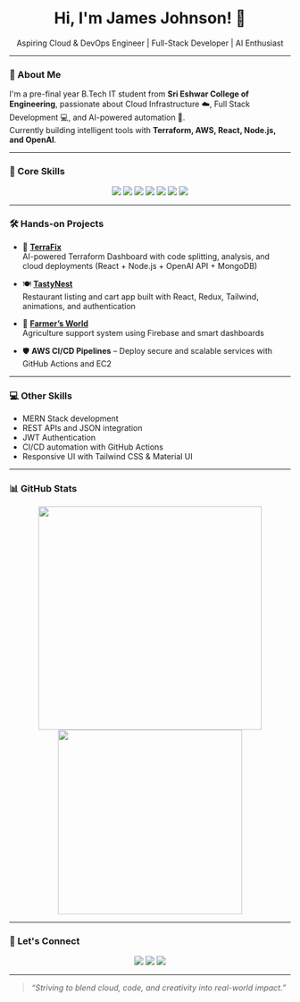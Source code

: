 <h1 align="center">Hi, I'm James Johnson! 👋</h1>
<p align="center">
  Aspiring Cloud & DevOps Engineer | Full-Stack Developer | AI Enthusiast  
</p>

---

### 🚀 About Me

I'm a pre-final year B.Tech IT student from **Sri Eshwar College of Engineering**, passionate about Cloud Infrastructure ☁️, Full Stack Development 💻, and AI-powered automation 🤖.  
Currently building intelligent tools with **Terraform, AWS, React, Node.js, and OpenAI**.

---

### 🧠 Core Skills

<p align="center">
  <img src="https://img.shields.io/badge/AWS-232F3E?style=for-the-badge&logo=amazonaws&logoColor=white"/>
  <img src="https://img.shields.io/badge/Terraform-7B42BC?style=for-the-badge&logo=terraform&logoColor=white"/>
  <img src="https://img.shields.io/badge/Docker-2496ED?style=for-the-badge&logo=docker&logoColor=white"/>
  <img src="https://img.shields.io/badge/Node.js-339933?style=for-the-badge&logo=nodedotjs&logoColor=white"/>
  <img src="https://img.shields.io/badge/React.js-61DAFB?style=for-the-badge&logo=react&logoColor=black"/>
  <img src="https://img.shields.io/badge/MongoDB-4EA94B?style=for-the-badge&logo=mongodb&logoColor=white"/>
  <img src="https://img.shields.io/badge/GitHub_Actions-2088FF?style=for-the-badge&logo=github-actions&logoColor=white"/>
</p>

---

### 🛠️ Hands-on Projects

- 🔧 **[TerraFix](https://github.com/A-James-Johnson/TerraFix)**  
  AI-powered Terraform Dashboard with code splitting, analysis, and cloud deployments (React + Node.js + OpenAI API + MongoDB)

- 🍽️ **[TastyNest](https://github.com/A-James-Johnson/Tastynest)**  
  Restaurant listing and cart app built with React, Redux, Tailwind, animations, and authentication

- 🌾 **[Farmer’s World](https://github.com/A-James-Johnson/Farmers-World)**  
  Agriculture support system using Firebase and smart dashboards

- 🛡️ **AWS CI/CD Pipelines** – Deploy secure and scalable services with GitHub Actions and EC2

---

### 💻 Other Skills

- MERN Stack development
- REST APIs and JSON integration
- JWT Authentication
- CI/CD automation with GitHub Actions
- Responsive UI with Tailwind CSS & Material UI

---

### 📊 GitHub Stats

<p align="center">
  <img src="https://github-readme-stats.vercel.app/api?username=A-James-Johnson&show_icons=true&theme=radical" width="400"/>
  <img src="https://github-readme-stats.vercel.app/api/top-langs/?username=A-James-Johnson&layout=compact&theme=radical" width="330"/>
</p>

---

### 🤝 Let's Connect

<p align="center">
  <a href="https://www.linkedin.com/in/a-james-johnson" target="_blank"><img src="https://img.shields.io/badge/LinkedIn-blue?style=for-the-badge&logo=linkedin&logoColor=white"/></a>
  <a href="https://github.com/A-James-Johnson" target="_blank"><img src="https://img.shields.io/badge/GitHub-black?style=for-the-badge&logo=github&logoColor=white"/></a>
  <a href="https://leetcode.com/" target="_blank"><img src="https://img.shields.io/badge/LeetCode-FFA116?style=for-the-badge&logo=leetcode&logoColor=black"/></a>
</p>

---

> *“Striving to blend cloud, code, and creativity into real-world impact.”*

